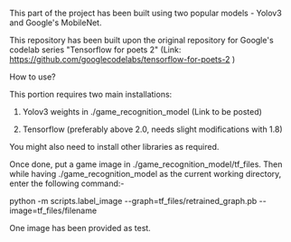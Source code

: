 This part of the project has been built using two popular models - Yolov3 and Google's MobileNet.

This repository has been built upon the original repository for Google's codelab series "Tensorflow for poets 2" (Link: https://github.com/googlecodelabs/tensorflow-for-poets-2 )

How to use?


This portion requires two main installations:

1. Yolov3 weights in ./game_recognition_model (Link to be posted)

2. Tensorflow (preferably above 2.0, needs slight modifications with 1.8)

You might also need to install other libraries as required.

Once done, put a game image in ./game_recognition_model/tf_files. Then while having ./game_recognition_model as the current working directory, enter the following command:-


python -m scripts.label_image     --graph=tf_files/retrained_graph.pb      --image=tf_files/filename


One image has been provided as test.

